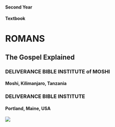 #### Second Year
#### Textbook

# ROMANS
## The Gospel Explained

### DELIVERANCE BIBLE INSTITUTE of MOSHI
#### Moshi, Kilimanjaro, Tanzania

### DELIVERANCE BIBLE INSTITUTE
#### Portland, Maine, USA

<img src="https://googledrive.com/host/0B5UU8pOHCBVqbUZneGgyTWtfMjQ" id="coverEagle"/>